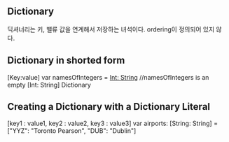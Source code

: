 ## Dictionary
딕셔너리는 키, 밸류 값을 연계해서 저장하는 녀석이다. ordering이 정의되어 있지 않다.

## Dictionary in shorted form
[Key:value]
var namesOfIntegers = [Int: String]()
//namesOfIntegers is an empty [Int: String] Dictionary

## Creating a Dictionary with a Dictionary Literal

[key1 : value1, key2 : value2, key3 : value3]
var airports: [String: String] = ["YYZ": "Toronto Pearson", "DUB": "Dublin"]
